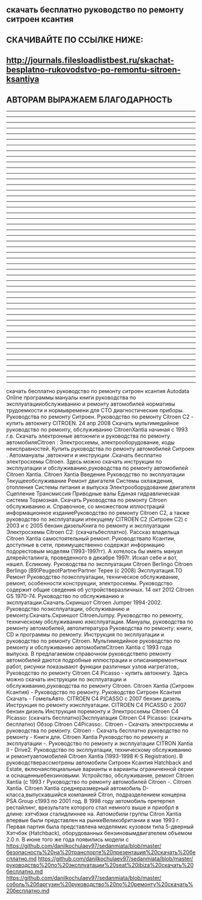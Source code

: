 скачать бесплатно руководство по ремонту ситроен ксантия
--------------------------------------------------
СКАЧИВАЙТЕ ПО ССЫЛКЕ НИЖЕ:
--------------------------------------------------
http://journals.filesloadlistbest.ru/skachat-besplatno-rukovodstvo-po-remontu-sitroen-ksantiya
--------------------------------------------------
АВТОРАМ ВЫРАЖАЕМ БЛАГОДАРНОСТЬ
--------------------------------------------------
--------------------------------------------------
--------------------------------------------------
--------------------------------------------------
--------------------------------------------------
--------------------------------------------------
--------------------------------------------------
--------------------------------------------------
--------------------------------------------------
--------------------------------------------------
--------------------------------------------------
--------------------------------------------------
--------------------------------------------------
--------------------------------------------------
--------------------------------------------------
--------------------------------------------------
--------------------------------------------------
--------------------------------------------------
--------------------------------------------------
--------------------------------------------------
--------------------------------------------------
--------------------------------------------------
--------------------------------------------------
--------------------------------------------------
--------------------------------------------------
--------------------------------------------------
--------------------------------------------------
--------------------------------------------------
--------------------------------------------------
--------------------------------------------------
--------------------------------------------------
--------------------------------------------------
--------------------------------------------------
--------------------------------------------------
--------------------------------------------------
--------------------------------------------------
--------------------------------------------------
--------------------------------------------------
--------------------------------------------------
--------------------------------------------------
--------------------------------------------------
--------------------------------------------------
--------------------------------------------------
--------------------------------------------------
--------------------------------------------------
--------------------------------------------------
--------------------------------------------------
--------------------------------------------------
--------------------------------------------------
--------------------------------------------------
скачать бесплатно руководство по ремонту ситроен ксантия Autodata Online программы мануалы книги руководства по эксплуатацииобслуживанию и ремонту автомобилей нормативы трудоемкости и нормывремени для СТО диагностические приборы. Руководства по ремонту Ситроен. Руководство по ремонту Citroen C2 - купить автокнигу CITROEN. 24 апр 2008  Скачать мультимедийное руководство по ремонту, обслуживанию CitroenXantia начиная с 1993 г.в. Скачать электронные автокниги и руководства по ремонту автомобиляCitroen : Электросхемы, электрооборудование, коды неисправностей. Купить руководства по ремонту автомобилей Ситроен . Автомануалы ,автокниги и инструкции .Скачать бесплатно электросхемы Citroen. Здесь можно скачать инструкции по эксплуатации и обслуживанию,руководства по ремонту автомобилей Citroen Xantia. Citroen Xantia  Введение  Руководство по эксплуатации  Текущееобслуживание  Ремонт двигателя  Системы охлаждения, отопления Системы питания и выпуска  Электрооборудование двигателя  Сцепление Трансмиссия  Приводные валы  Единая гидравлическая система Тормозная. Скачать Руководства по ремонту Citroen обслуживанию и. Справочное, со множеством иллюстраций информационное изданиеРуководство по ремонту Citroen C2, а также руководство по эксплуатации итекущему  CITROEN C2 (Ситроен С2) с 2003 и с 2005 бензин  дизельКнига по ремонту и эксплуатации  Электросхемы Citroen C2: (скачатьбесплатно). Рассказ владельца Citroen Xantia  самостоятельный ремонт. Руководствапо Ксантии, доступные в сети, преимущественно содержат информацию подорестовым моделям (1993-1997гг). А хотелось бы иметь мануал длярейсталинга, проведенного в декабре 1997г. Искал себе и вот, нашел. Есликому. Руководства по эксплуатации Citroen Berlingo Citroen Berlingo (В9)PeugeotPartnerPartner Tepee (с 2008) Эксплуатация.ТО Ремонт Руководство поэксплуатации, техническое обслуживание, ремонт, особенности конструкции, электросхемы. Руководство содержит общие сведения об устройстверазличных. 14 окт 2012  Citroen GS 1970-74. Руководство по обслуживанию и эксплуатации.Скачать.Cкриншот Citroen Jumper 1994-2002. Руководство поэксплуатации, обслуживанию и ремонту.Скачать.Cкриншот CitroenJumpy. Руководство по ремонту, техническому обслуживанию иэксплуатации. Мануалы, руководства по ремонту автомобилей, автолитература
Руководства по ремонту: книги, CD и программы по ремонту. Инструкция по эксплуатации и руководство по ремонту Citroen. Мультимедийное руководство по ремонту и обслуживанию автомобиляCitroen Xantia с 1993 года выпуска. В предлагаемом справочном руководствепо ремонту автомобилей даются подробные иллюстрации и описанияремонтных работ, рисунки показывают функции различных узлов иагрегатов,. Руководство по ремонту Citroen C4 Picasso - купить автокнигу. Здесь можно скачать инструкции по эксплуатации и обслуживанию,руководства по ремонту Citroen. Citroen Xantia (Ситроен Ксантия) - Руководство по ремонту. Руководство Ситроен Ксантия  Скачать - ГомельАвто. CITROEN C4 PICASSO с 2007 бензин  дизель Инструкция по ремонту иэксплуатации. CITROEN C4 PICASSO с 2007 бензин  дизель Инструкция поремонту и  Электросхемы Citroen C4 Picasso: (скачать бесплатно)Эксплуатация Citroen C4 Picasso: (скачать бесплатно) Обзор Citroen C4Picasso:. Citroen - Скачать электросхемы и руководства по ремонту. Citroen - Скачать бесплатно руководство по ремонту - Книги для. Citroen Xantia Руководство по ремонту и эксплуатации -. Руководство по ремонту и эксплуатации CITRON Xantia II - Drive2. Руководство по эксплуатации, техническому обслуживанию и ремонтуавтомобилей Citroen Xantia (1993-1998 K-S Registration). В руководстверассмотрены автомобили Ситроен Ксантия Hatchback and Estate, включаяспециальные варианты и варианты ограниченной серии и оснащенныебензиновыми. Устройство, обслуживание, ремонт Citroen Xantia (с 1993 г
Руководство по ремонту автомобилей Citroen -. Citroen Xantia. Citroen Xantia  среднеразмерный автомобиль D-класса,выпускавшийся компанией Citron, подразделением концерна PSA Group с1993 по 2001 год. В 1998 году автомобиль претерпел рестайлинг, врезультате которого стал немного выше и приобрл в длине: хэтчбэки сталидлиннее на. Автомобили группы Citron Xantia впервые были представлен на рынкеВеликобритании в мае 1993 г. Первая партия была представлена моделямис кузовом типа 5-дверный Хэтчбэк (Hatchback), оборудованных бензиновымдвигателем объемом 2.0 л. В июне того же года появились модели с
https://github.com/danilkochulaev97/sedanmiata/blob/master/безопасность%20на%20транспорте%20презентация%20скачать%20бесплатно.md
https://github.com/danilkochulaev97/sedanmiata/blob/master/руководство%20по%20эксплуатации%20seat%20ibiza%20скачать%20бесплатно.md
https://github.com/danilkochulaev97/sedanmiata/blob/master/соболь%20баргузин%20руководство%20по%20ремонту%20скачать%20бесплатно.md